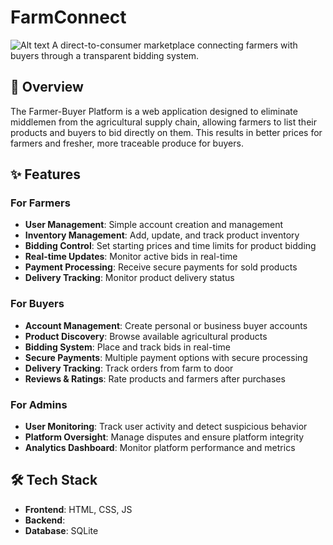 # FarmConnect


![Alt text](https://mensnetwork.ie/wp-content/uploads/FarmConnect-2.png)
A direct-to-consumer marketplace connecting farmers with buyers through a transparent bidding system.

## 🌱 Overview

The Farmer-Buyer Platform is a web application designed to eliminate middlemen from the agricultural supply chain, allowing farmers to list their products and buyers to bid directly on them. This results in better prices for farmers and fresher, more traceable produce for buyers.

## ✨ Features

### For Farmers
- **User Management**: Simple account creation and management
- **Inventory Management**: Add, update, and track product inventory
- **Bidding Control**: Set starting prices and time limits for product bidding
- **Real-time Updates**: Monitor active bids in real-time
- **Payment Processing**: Receive secure payments for sold products
- **Delivery Tracking**: Monitor product delivery status

### For Buyers
- **Account Management**: Create personal or business buyer accounts
- **Product Discovery**: Browse available agricultural products
- **Bidding System**: Place and track bids in real-time
- **Secure Payments**: Multiple payment options with secure processing
- **Delivery Tracking**: Track orders from farm to door
- **Reviews & Ratings**: Rate products and farmers after purchases

### For Admins
- **User Monitoring**: Track user activity and detect suspicious behavior
- **Platform Oversight**: Manage disputes and ensure platform integrity
- **Analytics Dashboard**: Monitor platform performance and metrics

## 🛠️ Tech Stack

- **Frontend**: HTML, CSS, JS
- **Backend**: 
- **Database**: SQLite
